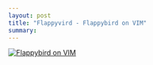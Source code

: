 ```yaml
---
layout: post
title: "Flappyvird - Flappybird on VIM"
summary:
---
```

[![Flappybird on VIM](https://asciinema.org/a/80621.png)](https://asciinema.org/a/80621)
